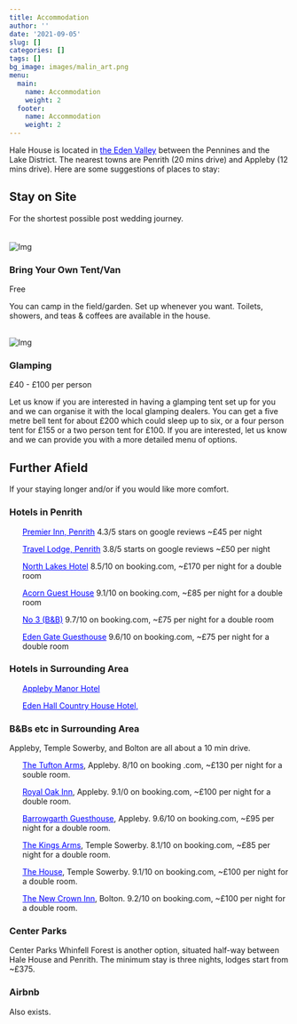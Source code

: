 ```yaml
---
title: Accommodation
author: ''
date: '2021-09-05'
slug: []
categories: []
tags: []
bg_image: images/malin_art.png
menu:
  main:
    name: Accommodation
    weight: 2
  footer:
    name: Accommodation
    weight: 2
---
```

<head>
<style>
a:link {
  color: blue;
  background-color: transparent;
  text-decoration: underline;
}
a:visited {
  color: pink;
  background-color: transparent;
  text-decoration: none;
}
a:hover {
  color: red;
  background-color: transparent;
  text-decoration: underline;
}
a:active {
  color: yellow;
  background-color: transparent;
  text-decoration: underline;
}
</style>
</head>
<body>

<div class="container">
      <div class="block">
        <p>Hale House is located in <a href="http://www.visiteden.co.uk/explore-eden/the-eden-valley">the Eden Valley</a> between the Pennines and the Lake District. The nearest towns are Penrith (20 mins drive) and Appleby (12 mins drive). Here are some suggestions of places to stay:</p>
        <h2 class="mt-40">Stay on Site</h2>
        For the shortest possible post wedding journey.
  </div>
</div>
<br>
<br>
<div class="container">
    <div class="row">
    <div class="col-md-5 col-sm-12">
      <div class="block">
        <img src="/images/tent.jpg" class="img-responsive" alt="Img">
      </div>
    </div>
    <div class="col-md-6 col-sm-12">
      <div class="block">
        <h3 class="mt-40">Bring Your Own Tent/Van </h3>
        <p>Free</p>
        <p>You can camp in the field/garden. Set up whenever you want. Toilets, showers, and teas & coffees are available in the house.</p>
      </div>
     </div>
  </div>
</div>
<br>
<div class="container">
<div class="row">
  <div class="col-md-5 col-sm-12">
    <div class="block">
      <img src="/images/glamping.jpg" class="img-responsive" alt="Img">
    </div>
  </div>
  <div class="col-md-7 col-sm-12">
    <div class="block">
      <h3 class="mt-40">Glamping</h3>
        <p>£40 - £100 per person </p>
        <p>Let us know if you are interested in having a glamping tent set up for you and we can organise it with the local glamping dealers. You can get a five metre bell tent for about £200 which could sleep up to six, or a four person tent for £155 or a two person tent for £100. If you are interested, let us know and we can provide you with a more detailed menu of options.</p>
    </div>
  </div>
</div>
</div>
<div class="container">
    <div class="row">
    <div class="col-md-6 col-sm-12">
      <div class="block">
        <h2 class="mt-40">Further Afield</h2>
        <p> If your staying longer and/or if you would like more comfort. </p>
        <h3 class="mt-40">Hotels in Penrith</h3>
        <ul>
          <p><a href="https://www.premierinn.com/gb/en/hotels/england/cumbria/penrith/penrith.html?cid=GLBC_PENNEW">Premier Inn, Penrith</a> 4.3/5 stars on google reviews ~£45 per night</p> 
          <p><a href="https://www.travelodge.co.uk/hotels/218/penrith-hotel?utm_source=google&utm_medium=GHA_Organic&utm_campaign=GHA_Penrith&WT.tsrc=GHA_Organic">Travel Lodge, Penrith</a> 3.8/5 starts on google reviews ~£50 per night</p>
          <p><a href="https://www.northlakeshotel.co.uk/">North Lakes Hotel</a> 8.5/10 on booking.com, ~£170 per night for a double room</p>
          <p><a href="https://www.booking.com/hotel/gb/acorn-guest-house-penrith.de.html?aid=2167732&label=97df25c60f1311ec83aaadcbda48b2b7&sid=5c08d24f54b73d1dcf175ecccce2bc71&atlas_src=sr_iw_btn&checkin=2022-08-05&checkout=2022-08-07&dest_id=-2600329&dest_type=city&dist=0&group_adults=2&group_children=0&highlighted_blocks=100787003_88649880_4_1_0&no_rooms=1&sb_price_type=total&type=total&ucfs=1&req_children=0&req_adults=2&hp_refreshed_with_new_dates=1">Acorn Guest House</a> 9.1/10 on booking.com, ~£85 per night for a double room</p>
         <p><a href="https://www.booking.com/hotel/gb/no-3-penrith.de.html?aid=2167732;label=97df25c60f1311ec83aaadcbda48b2b7;sid=2843ed21938d16f734f36a15c5d19f01;all_sr_blocks=329631702_192583720_2_1_0;checkin=2022-08-05;checkout=2022-08-07;dest_id=-2605225;dest_type=city;dist=0;group_adults=2;group_children=0;hapos=9;highlighted_blocks=329631702_192583720_2_1_0;hpos=9;no_rooms=1;room1=A%2CA;sb_price_type=total;sr_order=popularity;sr_pri_blocks=329631702_192583720_2_1_0__16000;srepoch=1632083007;srpvid=83d38f5f9089013e;type=total;ucfs=1&#hotelTmpl">No 3 (B&B)</a> 9.7/10 on booking.com, ~£75 per night for a double room</p>
         <p><a href="https://www.booking.com/hotel/gb/edengate-guest-house.de.html?aid=2167732;label=97df25c60f1311ec83aaadcbda48b2b7;sid=2843ed21938d16f734f36a15c5d19f01;all_sr_blocks=65164303_326664917_0_1_0;checkin=2022-08-05;checkout=2022-08-07;dest_id=-2605225;dest_type=city;dist=0;group_adults=2;group_children=0;hapos=11;highlighted_blocks=65164303_326664917_0_1_0;hpos=11;no_rooms=1;room1=A%2CA;sb_price_type=total;sr_order=popularity;sr_pri_blocks=65164303_326664917_0_1_0__16400;srepoch=1632083007;srpvid=83d38f5f9089013e;type=total;ucfs=1&#hotelTmpl">Eden Gate Guesthouse</a> 9.6/10 on booking.com, ~£75 per night for a double room</p>
        </ul>
        <h3 class="mt-40">Hotels in Surrounding Area</h3>
        <ul>
          <p><a href="http://www.applebymanor.co.uk/">Appleby Manor Hotel</a></p>
          <p><a href="http://www.edenhallhotel.co.uk/">Eden Hall Country House Hotel, </a></p>
        </ul>
        <h3 class="mt-40">B&Bs etc in Surrounding Area</h3>
        <p>Appleby, Temple Sowerby, and Bolton are all about a 10 min drive. </p>
        <ul>
          <p><a href="http://www.tuftonarmshotel.co.uk/">The Tufton Arms</a>, Appleby. 8/10 on booking .com, ~£130 per night for a souble room.</p>
          <p><a href="http://www.royaloakappleby.co.uk/">Royal Oak Inn</a>, Appleby. 9.1/0 on booking.com, ~£100 per night for a double room.</p>
          <p><a href="https://www.barrowgarth.com/">Barrowgarth Guesthouse</a>, Appleby. 9.6/10 on booking.com, ~£95 per night for a double room.</p>
          <p><a href="http://www.kingsarmstemplesowerby.co.uk">The Kings Arms</a>, Temple Sowerby. 8.1/10 on booking.com, ~£85 per night for a double room.</p>
          <p><a href="https://www.templesowerby.com/">The House</a>, Temple Sowerby. 9.1/10 on booking.com, ~£100 per night for a double room.</p>
          <p><a href="https://www.newcrowninn.co.uk/">The New Crown Inn</a>, Bolton. 9.2/10 on booking.com, ~£100 per night for a double room.</p>
        </ul>
        <h3 class="mt-40">Center Parks</h3>
        <p>Center Parks Whinfell Forest is another option, situated half-way between Hale House and Penrith. The minimum stay is three nights, lodges start from ~£375. </p>
        <h3 class="mt-40">Airbnb</h3>
        <p>Also exists.</p>
      </div>
     </div>
  </div>
</div>
</body>

